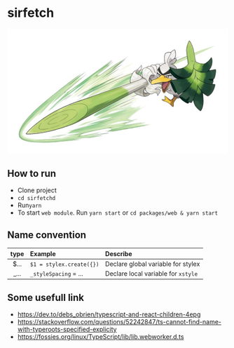 # sirfetch

![serfetch'd](./documents//Sirfetch_d.jpg)

## How to run

- Clone project
- `cd sirfetchd`
- Run`yarn`
- To start `web module`. Run `yarn start` or `cd packages/web & yarn start`

## Name convention

| type  | Example                  | Describe                            |
| :---: | :----------------------- | :---------------------------------- |
| $...  | `$1 = stylex.create({})` | Declare global variable for stylex  |
| \_... | `_styleSpacing` = ...    | Declare local variable for `xstyle` |

## Some usefull link

- https://dev.to/debs_obrien/typescript-and-react-children-4epg
- https://stackoverflow.com/questions/52242847/ts-cannot-find-name-with-typeroots-specified-explicity
- https://fossies.org/linux/TypeScript/lib/lib.webworker.d.ts
